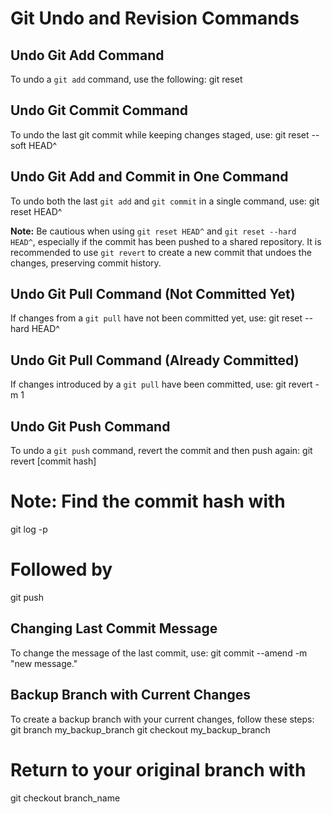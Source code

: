# Git Undo and Revision Commands

## Undo Git Add Command
To undo a `git add` command, use the following:
git reset <file>

## Undo Git Commit Command
To undo the last git commit while keeping changes staged, use:
git reset --soft HEAD^

## Undo Git Add and Commit in One Command
To undo both the last `git add` and `git commit` in a single command, use:
git reset HEAD^

**Note:** Be cautious when using `git reset HEAD^` and `git reset --hard HEAD^`, especially if the commit has been pushed to a shared repository. It is recommended to use `git revert` to create a new commit that undoes the changes, preserving commit history.

## Undo Git Pull Command (Not Committed Yet)
If changes from a `git pull` have not been committed yet, use:
git reset --hard HEAD^

## Undo Git Pull Command (Already Committed)
If changes introduced by a `git pull` have been committed, use:
git revert -m 1 <commit-hash>

## Undo Git Push Command
To undo a `git push` command, revert the commit and then push again:
git revert [commit hash]
# Note: Find the commit hash with
git log -p
# Followed by
git push

## Changing Last Commit Message
To change the message of the last commit, use:
git commit --amend -m "new message."

## Backup Branch with Current Changes
To create a backup branch with your current changes, follow these steps:
git branch my_backup_branch
git checkout my_backup_branch

# Return to your original branch with
git checkout branch_name
